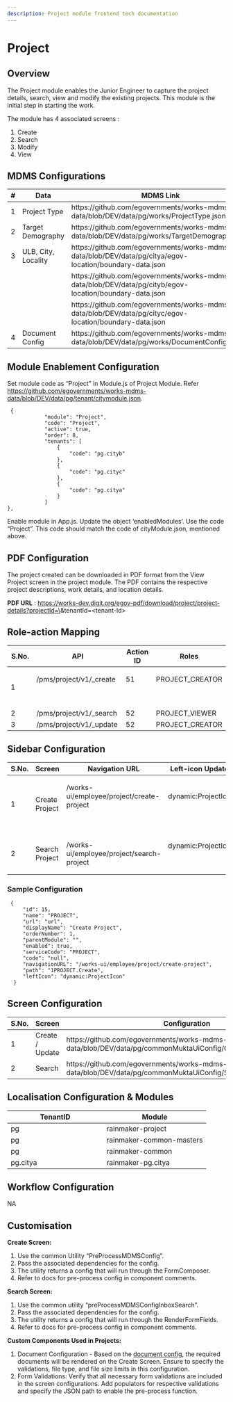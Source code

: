 ```yaml
---
description: Project module frontend tech documentation
---
```


# Project

## Overview

The Project module enables the Junior Engineer to capture the project details, search, view and modify the existing projects. This module is the initial step in starting the work.

The module has 4 associated screens :

1. Create
2. Search
3. Modify
4. View

## MDMS Configurations

<table><thead><tr><th width="94.99999999999997">#</th><th width="185">Data</th><th>MDMS Link</th></tr></thead><tbody><tr><td>1</td><td>Project Type</td><td>https://github.com/egovernments/works-mdms-data/blob/DEV/data/pg/works/ProjectType.json</td></tr><tr><td>2</td><td>Target Demography</td><td>https://github.com/egovernments/works-mdms-data/blob/DEV/data/pg/works/TargetDemography.json</td></tr><tr><td>3</td><td>ULB, City, Locality</td><td>https://github.com/egovernments/works-mdms-data/blob/DEV/data/pg/citya/egov-location/boundary-data.json</td></tr><tr><td><br></td><td><br></td><td>https://github.com/egovernments/works-mdms-data/blob/DEV/data/pg/cityb/egov-location/boundary-data.json</td></tr><tr><td><br></td><td><br></td><td>https://github.com/egovernments/works-mdms-data/blob/DEV/data/pg/cityc/egov-location/boundary-data.json</td></tr><tr><td>4</td><td>Document Config</td><td>https://github.com/egovernments/works-mdms-data/blob/DEV/data/pg/works/DocumentConfig.json</td></tr></tbody></table>

## Module Enablement Configuration&#x20;

Set module code as “Project” in Module.js of Project Module. Refer https://github.com/egovernments/works-mdms-data/blob/DEV/data/pg/tenant/citymodule.json.

```
 {
            "module": "Project",
            "code": "Project",
            "active": true,
            "order": 8,
            "tenants": [
                {
                    "code": "pg.cityb"
                },
                {
                    "code": "pg.cityc"
                },
                {
                    "code": "pg.citya"
                }
            ]
},

```

Enable module in App.js. Update the object ‘enabledModules’. Use the code “Project”. This code should match the code of cityModule.json, mentioned above.

## PDF Configuration

The project created can be downloaded in PDF format from the View Project screen in the project module. The PDF contains the respective project descriptions, work details, and location details.

**PDF URL** : https://works-dev.digit.org/egov-pdf/download/project/project-details?projectId=\<project-Id>\&tenantId=\<tenant-Id>

## Role-action Mapping

<table><thead><tr><th width="90">S.No.</th><th width="247">API</th><th width="111">Action ID</th><th>Roles</th></tr></thead><tbody><tr><td>1</td><td><p>/pms/project/v1/_create</p><p><br></p></td><td><p>51</p><p><br></p></td><td><p>PROJECT_CREATOR</p><p><br></p></td></tr><tr><td>2</td><td>/pms/project/v1/_search</td><td>52</td><td>PROJECT_VIEWER</td></tr><tr><td>3</td><td>/pms/project/v1/_update</td><td>52</td><td>PROJECT_CREATOR</td></tr></tbody></table>

## **Sidebar Configuration**&#x20;

<table><thead><tr><th width="89">S.No.</th><th width="104">Screen</th><th>Navigation URL</th><th width="125">Left-icon Updates</th><th>Roles</th></tr></thead><tbody><tr><td>1</td><td>Create Project</td><td><p>/works-ui/employee/project/create-project</p><p><br></p></td><td><p>dynamic:ProjectIcon</p><p><br></p></td><td><p>PROJECT_CREATOR</p><p><br></p></td></tr><tr><td>2</td><td>Search Project</td><td>/works-ui/employee/project/search-project</td><td><p>dynamic:ProjectIcon</p><p><br></p></td><td>PROJECT_VIEWER</td></tr></tbody></table>

### Sample Configuration

```
 {
     "id": 15,
     "name": "PROJECT",
     "url": "url",
     "displayName": "Create Project",
     "orderNumber": 1,
     "parentModule": "",
     "enabled": true,
     "serviceCode": "PROJECT",
     "code": "null",
     "navigationURL": "/works-ui/employee/project/create-project",
     "path": "1PROJECT.Create",
     "leftIcon": "dynamic:ProjectIcon"
  }

```

## Screen Configuration&#x20;

<table><thead><tr><th width="88.66666666666666">S.No.</th><th width="185">Screen</th><th>Configuration</th></tr></thead><tbody><tr><td>1</td><td>Create / Update</td><td>https://github.com/egovernments/works-mdms-data/blob/DEV/data/pg/commonMuktaUiConfig/CreateProjectConfig.json</td></tr><tr><td>2</td><td>Search</td><td>https://github.com/egovernments/works-mdms-data/blob/DEV/data/pg/commonMuktaUiConfig/SearchProjectConfig.json</td></tr></tbody></table>

## Localisation Configuration & Modules

<table><thead><tr><th width="205">TenantID</th><th>Module</th></tr></thead><tbody><tr><td>pg</td><td>rainmaker-project</td></tr><tr><td>pg</td><td>rainmaker-common-masters</td></tr><tr><td>pg</td><td>rainmaker-common</td></tr><tr><td>pg.citya</td><td>rainmaker-pg.citya</td></tr></tbody></table>

## &#x20;Workflow Configuration

&#x20; NA

## Customisation

**Create Screen:**&#x20;

1. Use the common Utility “PreProcessMDMSConfig”.&#x20;
2. Pass the associated dependencies for the config.
3. The utility returns a config that will run through the FormComposer.
4. Refer to docs for pre-process config in component comments.

&#x20; **Search Screen:**&#x20;

1. Use the common utility “preProcessMDMSConfigInboxSearch”.
2. Pass the associated dependencies for the config.
3. The utility returns a config that will run through the RenderFormFields.
4. Refer to docs for pre-process config in component comments.

&#x20;  **Custom Components Used in Projects:**&#x20;

1. Document Configuration - Based on the [document config](https://github.com/egovernments/works-mdms-data/blob/DEV/data/pg/works/DocumentConfig.json), the required documents will be rendered on the Create Screen. Ensure to specify the validations, file type, and file size limits in this configuration.
2. &#x20;Form Validations: Verify that all necessary form validations are included in the screen configurations. Add populators for respective validations and specify the JSON path to enable the pre-process function.
